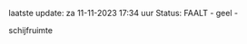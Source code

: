 laatste update: 
za 11-11-2023 17:34   uur 
Status: FAALT - geel - 
<div class="service Y">schijfruimte</div>
